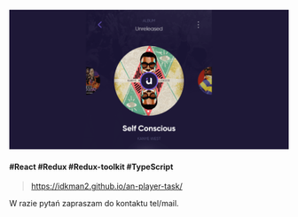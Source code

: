 ![Header](meta/readme-header.png?raw=true)

#### \#React \#Redux \#Redux-toolkit \#TypeScript

> https://idkman2.github.io/an-player-task/

W razie pytań zapraszam do kontaktu tel/mail.